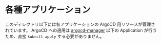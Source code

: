 # 各種アプリケーション

このディレクトリ以下には各アプリケーションの ArgoCD 用リソースが管理されています。
ArgoCD への適用は [argocd-manager](../argocd-manager) 以下の Application が行うため、直接 `kubectl apply` する必要がありません。
